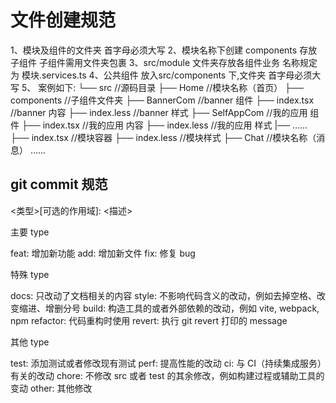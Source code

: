 # 文件创建规范

1、模块及组件的文件夹 首字母必须大写
2、模块名称下创建 components 存放子组件 子组件需用文件夹包裹
3、src/module 文件夹存放各组件业务 名称规定为 模块.services.ts
4、公共组件 放入src/components 下,文件夹 首字母必须大写
5、
案例如下:
└── src                   //源码目录
├── Home                  //模块名称（首页）
  ├── components          //子组件文件夹
    ├── BannerCom         //banner 组件
      ├── index.tsx       //banner 内容
      ├── index.less      //banner 样式
    ├── SelfAppCom        //我的应用 组件
      ├── index.tsx       //我的应用 内容
      ├── index.less      //我的应用 样式
    |── ......
  ├── index.tsx           //模块容器
  ├── index.less          //模块样式
├── Chat                  //模块名称（消息）
......

## git commit 规范

<类型>[可选的作用域]: <描述>

主要 type

feat: 增加新功能
add: 增加新文件
fix: 修复 bug

特殊 type

docs: 只改动了文档相关的内容
style: 不影响代码含义的改动，例如去掉空格、改变缩进、增删分号
build: 构造工具的或者外部依赖的改动，例如 vite, webpack, npm
refactor: 代码重构时使用
revert: 执行 git revert 打印的 message

其他 type

test: 添加测试或者修改现有测试
perf: 提高性能的改动
ci: 与 CI（持续集成服务）有关的改动
chore: 不修改 src 或者 test 的其余修改，例如构建过程或辅助工具的变动
other: 其他修改
